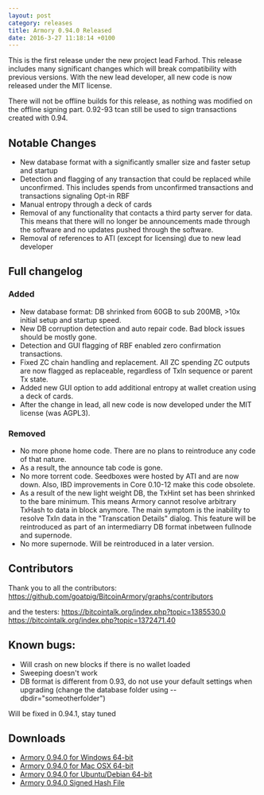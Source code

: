 ```yaml
---
layout: post
category: releases
title: Armory 0.94.0 Released
date: 2016-3-27 11:18:14 +0100
---
```


This is the first release under the new project lead Farhod. This release includes many significant changes which will break compatibility with previous versions. With the new lead developer, all new code is now released under the MIT license.

There will not be offline builds for this release, as nothing was modified on the offline signing part. 0.92-93 tcan still be used to sign transactions created with 0.94.

## Notable Changes

 - New database format with a significantly smaller size and faster setup and startup
 - Detection and flagging of any transaction that could be replaced while unconfirmed. This includes spends from unconfirmed transactions and transactions signaling Opt-in RBF
 - Manual entropy through a deck of cards
 - Removal of any functionality that contacts a third party server for data. This means that there will no longer be announcements made through the software and no updates pushed through the software.
 - Removal of references to ATI (except for licensing) due to new lead developer

## Full changelog

### Added
   - New database format: DB shrinked from 60GB to sub 200MB, >10x initial setup and startup speed.
   - New DB corruption detection and auto repair code. Bad block issues should be mostly gone.
   - Detection and GUI flagging of RBF enabled zero confirmation transactions. 
   - Fixed ZC chain handling and replacement. All ZC spending ZC outputs are now flagged as replaceable, 
     regardless of TxIn sequence or parent Tx state.
   - Added new GUI option to add additional entropy at wallet creation using a deck of cards.
   - After the change in lead, all new code is now developed under the MIT license (was AGPL3).

### Removed
   - No more phone home code. There are no plans to reintroduce any code of that nature.
   - As a result, the announce tab code is gone.
   - No more torrent code. Seedboxes were hosted by ATI and are now down. Also, IBD improvements in 
     Core 0.10-12 make this code obsolete.
   - As a result of the new light weight DB, the TxHint set has been shrinked to the bare minimum. This means
     Armory cannot resolve arbitrary TxHash to data in block anymore. The main symptom is the inability to 
     resolve TxIn data in the "Transcation Details" dialog. This feature will be reintroduced as part of an
     intermediarry DB format inbetween fullnode and supernode.
   - No more supernode. Will be reintroduced in a later version.

## Contributors

Thank you to all the contributors: 
https://github.com/goatpig/BitcoinArmory/graphs/contributors

and the testers: 
https://bitcointalk.org/index.php?topic=1385530.0 
https://bitcointalk.org/index.php?topic=1372471.40

## Known bugs:

- Will crash on new blocks if there is no wallet loaded
- Sweeping doesn't work
- DB format is different from 0.93, do not use your default settings when upgrading (change the database folder using --dbdir="someotherfolder")

 Will be fixed in 0.94.1, stay tuned

## Downloads

 - [Armory 0.94.0 for Windows 64-bit](https://github.com/goatpig/BitcoinArmory/releases/download/v0.94.0/armory_0.94.0.1_win64.exe)
 - [Armory 0.94.0 for Mac OSX 64-bit](https://github.com/goatpig/BitcoinArmory/releases/download/v0.94.0/armory_0.94.0_osx.tar.gz)
 - [Armory 0.94.0 for Ubuntu/Debian 64-bit](https://github.com/goatpig/BitcoinArmory/releases/download/v0.94.0/armory_0.94.0_amd64.deb)
 - [Armory 0.94.0 Signed Hash File](https://github.com/goatpig/BitcoinArmory/releases/download/v0.94.0/sha256sum.asc.txt)
